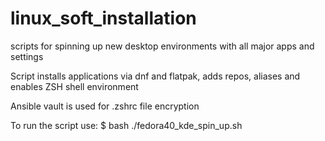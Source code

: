 # linux_soft_installation
scripts for spinning up new desktop environments with all major apps and settings

Script installs applications via dnf and flatpak, adds repos, aliases and enables ZSH shell environment

Ansible vault is used for .zshrc file encryption

To run the script use:
$ bash ./fedora40_kde_spin_up.sh
